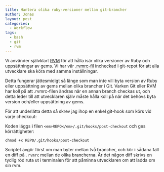 ```yaml
---
title: Hantera olika ruby-versioner mellan git-brancher
author: Jonas
layout: post
categories:
  - Workflow
tags:
  - bash
  - git
  - rvm
---
```

Vi använder självklart [RVM][1] för att hålla isär olika versioner av Ruby och uppsättningar av gems. Vi har vår [.rvmrc-fil][2] incheckad i git-repot för att alla utvecklare ska köra med samma inställningar.

Detta fungerar jättesmidigt så länge som man inte vill byta version av Ruby eller uppsättning av gems mellan olika brancher i Git. Varken Git eller RVM har koll på att .rvmrc-filen ändras när en annan branch checkas ut, och detta leder till att utvecklaren själv måste hålla koll på när det behövs byta version och/eller uppsättning av gems.

För att underlätta detta så skrev jag ihop en enkel git-hook som körs vid varje checkout:

  
Koden läggs i filen `<em>REPO</em>/.git/hooks/post-checkout` och ges körrättigheter:

`chmod +x REPO/.git/hooks/post-checkout`

Scriptet avgör först om man byter mellan två brancher, och kör i sådana fall en diff på `.rvmrc` mellan de olika brancherna. Är det någon diff skrivs en tydlig röd ruta ut i terminalen för att påminna utvecklaren om att ladda om sin rvm.

 [1]: http://rvm.beginrescueend.com/
 [2]: http://rvm.beginrescueend.com/workflow/rvmrc/